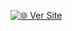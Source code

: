 [![🌐 Ver Site](https://img.shields.io/badge/Ver%20Site-Abrir-brightgreen?style=for-the-badge)](https://DionathanLobo.github.io/Meu-Blog-Confira/)
